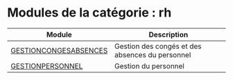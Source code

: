# Modules de la catégorie : rh

|Module|Description|
|---|---|
|[GESTIONCONGESABSENCES](gestioncongesabsences.md)|Gestion des congés et des absences du personnel|
|[GESTIONPERSONNEL](gestionpersonnel.md)|Gestion du personnel|
